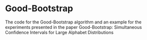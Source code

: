 # Good-Bootstrap
The code for the Good-Bootstrap algorithm and an example for the experiments presented in the paper Good-Bootstrap: Simultaneous Confidence Intervals for Large Alphabet Distributions
